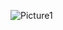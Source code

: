 ![Picture1](https://github.com/AdewoleK/SOCIAL-MEDIA-BUZZ/assets/159004650/6dbdb302-8813-426d-b093-24e459f014cf)

